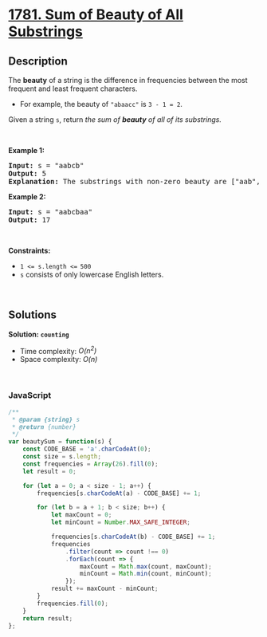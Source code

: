 # [1781. Sum of Beauty of All Substrings](https://leetcode.com/problems/sum-of-beauty-of-all-substrings)

## Description

<div class="xFUwe" data-track-load="description_content"><p>The <strong>beauty</strong> of a string is the difference in frequencies between the most frequent and least frequent characters.</p>

<ul>
	<li>For example, the beauty of <code>"abaacc"</code> is <code>3 - 1 = 2</code>.</li>
</ul>

<p>Given a string <code>s</code>, return <em>the sum of <strong>beauty</strong> of all of its substrings.</em></p>

<p>&nbsp;</p>
<p><strong class="example">Example 1:</strong></p>

<pre><strong>Input:</strong> s = "aabcb"
<strong>Output:</strong> 5
<strong>Explanation: </strong>The substrings with non-zero beauty are ["aab","aabc","aabcb","abcb","bcb"], each with beauty equal to 1.</pre>

<p><strong class="example">Example 2:</strong></p>

<pre><strong>Input:</strong> s = "aabcbaa"
<strong>Output:</strong> 17
</pre>

<p>&nbsp;</p>
<p><strong>Constraints:</strong></p>

<ul>
	<li><code>1 &lt;= s.length &lt;=<sup> </sup>500</code></li>
	<li><code>s</code> consists of only lowercase English letters.</li>
</ul>
</div>

<p>&nbsp;</p>

## Solutions

**Solution: `counting`**
- Time complexity: <em>O(n<sup>2</sup>)</em>
- Space complexity: <em>O(n)</em>

<p>&nbsp;</p>

### **JavaScript**

```js
/**
 * @param {string} s
 * @return {number}
 */
var beautySum = function(s) {
    const CODE_BASE = 'a'.charCodeAt(0);
    const size = s.length;
    const frequencies = Array(26).fill(0);
    let result = 0;

    for (let a = 0; a < size - 1; a++) {
        frequencies[s.charCodeAt(a) - CODE_BASE] += 1;

        for (let b = a + 1; b < size; b++) {
            let maxCount = 0;
            let minCount = Number.MAX_SAFE_INTEGER;

            frequencies[s.charCodeAt(b) - CODE_BASE] += 1;
            frequencies
                .filter(count => count !== 0)
                .forEach(count => {
                    maxCount = Math.max(count, maxCount);
                    minCount = Math.min(count, minCount);
                });
            result += maxCount - minCount;
        }
        frequencies.fill(0);
    }
    return result;
};
```
